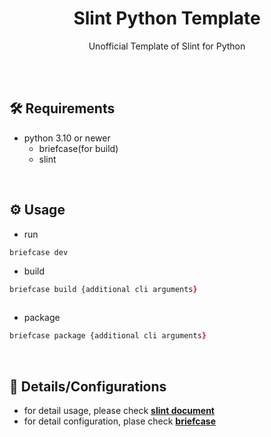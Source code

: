 <h1 align="center">Slint Python Template</h1>
<p align="center">Unofficial Template of Slint for Python</p>
<br><br>


## 🛠️ Requirements
- python 3.10 or newer
  - briefcase(for build)
  - slint

<br>

## ⚙️ Usage
- run
```zsh
briefcase dev
```

- build
```zsh
briefcase build {additional cli arguments}
```
<img src="">

- package
```zsh
briefcase package {additional cli arguments}
```

<br>

## 📃 Details/Configurations
- for detail usage, please check **[slint document](https://releases.slint.dev/latest/docs/slint/)**
- for detail configuration, plase check **[briefcase](https://briefcase.readthedocs.io/)**
